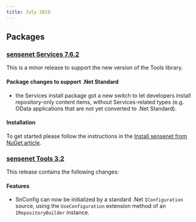 ```yaml
---
title: July 2019
---
```


## Packages

### [sensenet Services 7.6.2](https://github.com/SenseNet/sensenet/releases/tag/v7.6.2)

This is a minor release to support the new version of the Tools library.

#### Package changes to support .Net Standard
- the Services install package got a new switch to let developers install repository-only content items, without Services-related types (e.g. OData applications that are not yet converted to .Net Standard).

#### Installation
To get started please follow the instructions in the [Install sensenet from NuGet article](http://community.sensenet.com/docs/install-sn-from-nuget).

### [sensenet Tools 3.2](https://github.com/SenseNet/sn-tools/releases/tag/v3.2)

This release contains the following changes:

#### Features
- SnConfig can now be initialized by a standard .Net `IConfiguration` source, using the `UseConfiguration` extension method of an `IRepositoryBuilder` instance.